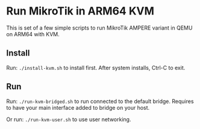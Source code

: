 # Run MikroTik in ARM64 KVM

This is set of a few simple scripts to run MikroTik AMPERE variant
in QEMU on ARM64 with KVM.

## Install

Run: `./install-kvm.sh` to install first.
After system installs, Ctrl-C to exit.

## Run

Run: `./run-kvm-bridged.sh` to run connected to the default bridge.
Requires to have your main interface added to bridge on your host.

Or run: `./run-kvm-user.sh` to use user networking.
